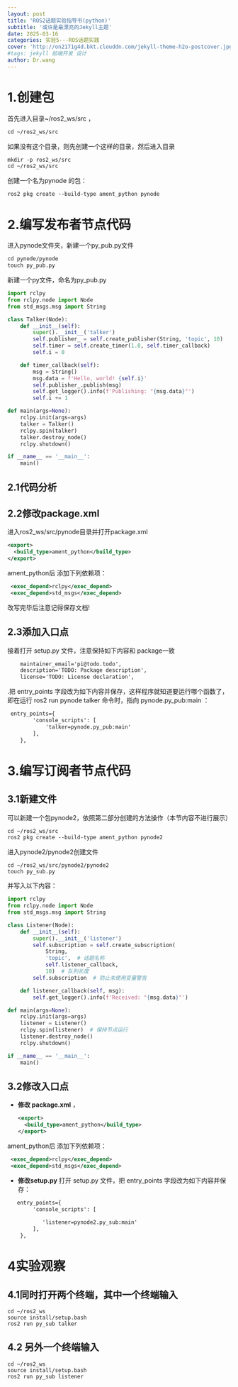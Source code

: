 ```yaml
---
layout: post
title: 'ROS2话题实验指导书(python)'
subtitle: '或许是最漂亮的Jekyll主题'
date: 2025-03-16
categories: 实验5---ROS话题实践
cover: 'http://on2171g4d.bkt.clouddn.com/jekyll-theme-h2o-postcover.jpg'
#tags: jekyll 前端开发 设计
author: Dr.wang
---
```

# 1.创建包

首先进入目录~/ros2_ws/src ，
```xml
cd ~/ros2_ws/src
```
如果没有这个目录，则先创建一个这样的目录，然后进入目录
```xml
mkdir -p ros2_ws/src
cd ~/ros2_ws/src
```
创建一个名为pynode 的包：
```
ros2 pkg create --build-type ament_python pynode
```
# 2.编写发布者节点代码
进入pynode文件夹，新建一个py_pub.py文件
```xml
cd pynode/pynode
touch py_pub.py
```

新建一个py文件，命名为py_pub.py
```python
import rclpy
from rclpy.node import Node
from std_msgs.msg import String

class Talker(Node):
    def __init__(self):
        super().__init__('talker')
        self.publisher_ = self.create_publisher(String, 'topic', 10)
        self.timer = self.create_timer(1.0, self.timer_callback)
        self.i = 0

    def timer_callback(self):
        msg = String()
        msg.data = f'Hello, world! {self.i}'
        self.publisher_.publish(msg)
        self.get_logger().info(f'Publishing: "{msg.data}"')
        self.i += 1

def main(args=None):
    rclpy.init(args=args)
    talker = Talker()
    rclpy.spin(talker)
    talker.destroy_node()
    rclpy.shutdown()

if __name__ == '__main__':
    main()
```
## 2.1代码分析
## 2.2修改package.xml
进入ros2_ws/src/pynode目录并打开package.xml

  ```xml  
  <export>
    <build_type>ament_python</build_type>
  </export> 
  ```
 ament_python后 添加下列依赖项：
```xml
 <exec_depend>rclpy</exec_depend>
 <exec_depend>std_msgs</exec_depend>
```

改写完毕后注意记得保存文档!
## 2.3添加入口点
接着打开 setup.py 文件，注意保持如下内容和 package一致
```xml
    maintainer_email='pi@todo.todo',
    description='TODO: Package description',
    license='TODO: License declaration',
```

.把 entry_points 字段改为如下内容并保存，这样程序就知道要运行哪个函数了，即在运行 ros2 run pynode
 talker 命令时，指向 pynode.py_pub:main ：

```xml
 entry_points={
        'console_scripts': [
            'talker=pynode.py_pub:main'
        ],
    },
```
# 3.编写订阅者节点代码
## 3.1新建文件
可以新建一个包pynode2，依照第二部分创建的方法操作（本节内容不进行展示）
```xml
cd ~/ros2_ws/src
ros2 pkg create --build-type ament_python pynode2
```
进入pynode2/pynode2创建文件
```
cd ~/ros2_ws/src/pynode2/pynode2
touch py_sub.py
```
并写入以下内容：
```python
import rclpy
from rclpy.node import Node
from std_msgs.msg import String

class Listener(Node):
    def __init__(self):
        super().__init__('listener')
        self.subscription = self.create_subscription(
            String,
            'topic',  # 话题名称
            self.listener_callback,
            10)  # 队列长度
        self.subscription  # 防止未使用变量警告

    def listener_callback(self, msg):
        self.get_logger().info(f'Received: "{msg.data}"')

def main(args=None):
    rclpy.init(args=args)
    listener = Listener()
    rclpy.spin(listener)  # 保持节点运行
    listener.destroy_node()
    rclpy.shutdown()

if __name__ == '__main__':
    main()

```
## 3.2修改入口点
- **修改 package.xml** ，
  ```xml  
  <export>
    <build_type>ament_python</build_type>
  </export> 
  ```
 ament_python后 添加下列依赖项：
```xml
 <exec_depend>rclpy</exec_depend>
 <exec_depend>std_msgs</exec_depend>
```
- **修改setup.py**
打开 setup.py 文件，把 entry_points 字段改为如下内容并保存：
```xml
   entry_points={
        'console_scripts': [
            
           'listener=pynode2.py_sub:main'
        ],
    },
```
# 4实验观察
## 4.1同时打开两个终端，其中一个终端输入
```
cd ~/ros2_ws
source install/setup.bash
ros2 run py_sub talker
```
## 4.2 另外一个终端输入
```
cd ~/ros2_ws
source install/setup.bash
ros2 run py_sub listener
```
